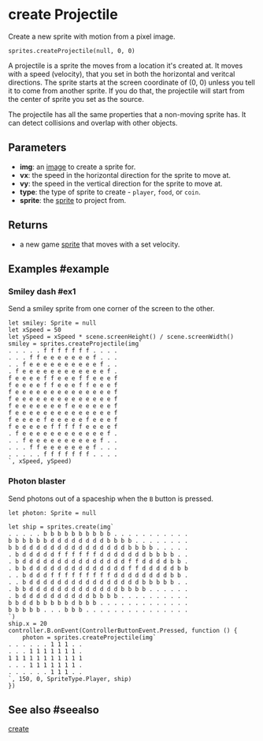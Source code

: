 # create Projectile

Create a new sprite with motion from a pixel image.

```sig
sprites.createProjectile(null, 0, 0)
```

A projectile is a sprite the moves from a location it's created at. It moves with a speed (velocity), that you set in both the horizontal and veritcal directions. The sprite starts at the screen coordinate of (0, 0) unless you tell it to come from another sprite. If you do that, the projectile will start from the center of sprite you set as the source.

The projectile has all the same properties that a non-moving sprite has. It can detect collisions and overlap with other objects.

## Parameters

* **img**: an [image](/types/image) to create a sprite for.
* **vx**: the speed in the horizontal direction for the sprite to move at.
* **vy**: the speed in the vertical direction for the sprite to move at.
* **type**: the type of sprite to create - ``player``, ``food``, or ``coin``.
* **sprite**: the [sprite](/types/sprite) to project from.

## Returns

* a new game [sprite](/types/sprite) that moves with a set velocity.

## Examples #example

### Smiley dash #ex1

Send a smiley sprite from one corner of the screen to the other.

```blocks
let smiley: Sprite = null
let xSpeed = 50
let ySpeed = xSpeed * scene.screenHeight() / scene.screenWidth()
smiley = sprites.createProjectile(img`
. . . . . f f f f f f f . . . . 
. . . f f e e e e e e e f . . . 
. . f e e e e e e e e e e f . . 
. f e e e e e e e e e e e e f . 
f e e e e f f e e e f f e e e f 
f e e e e f f e e e f f e e e f 
f e e e e e e e e e e e e e e f 
f e e e e e e e e e e e e e e f 
f e e e e e e e f e e e e e e f 
f e e e e e e e e e e e e e e f 
f e e e e f e e e e e f e e e f 
f e e e e e f f f f f e e e e f 
. f e e e e e e e e e e e e f . 
. . f e e e e e e e e e e f . . 
. . . f f e e e e e e e f . . . 
. . . . . f f f f f f f . . . . 
`, xSpeed, ySpeed)
```

### Photon blaster

Send photons out of a spaceship when the ``B`` button is pressed.

```blocks
let photon: Sprite = null

let ship = sprites.create(img`
. . . . . b b b b b b b b b b . . . . . . . . . . .
b b b b b b d d d d d d d d b b b b . . . . . . . .
b b d d d d d d d d d d d d d d d b b b b . . . . .
. b d d d d d f f f f f f d d d d d d d b b b b . .
. b d d d d d d d d d d d d d d d f f d d d d b b .
. b b d d d d d d d d d d d d d d f f d d d d d b b
. . b d d d f f f f f f f f f d d d d d d d d b b .
. . b d d d d d d d d d d d d d d d d b b b b b . .
. b b d d d d d d d d d d d d d b b b b . . . . . .
. b d d d d d d d d d d b b b b . . . . . . . . . .
b b d d b b b b b d b b b . . . . . . . . . . . . .
b b b b b . . . b b b . . . . . . . . . . . . . . .
`)
ship.x = 20
controller.B.onEvent(ControllerButtonEvent.Pressed, function () {
    photon = sprites.createProjectile(img`
. . . . . . 1 1 1 . .
. . . 1 1 1 1 1 1 1 .
1 1 1 1 1 1 1 1 1 1 1
. . . 1 1 1 1 1 1 1 .
. . . . . . 1 1 1 . .
`, 150, 0, SpriteType.Player, ship)
})
```

## See also #seealso

[create](/reference/sprites/create)

